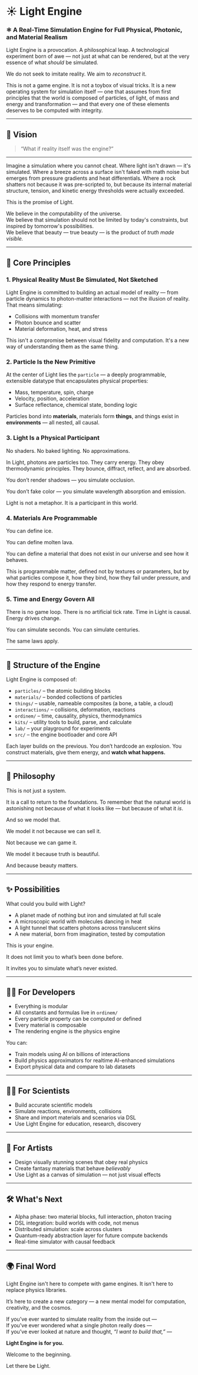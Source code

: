 
# ☀️ Light Engine

### ⚛️ A Real-Time Simulation Engine for Full Physical, Photonic, and Material Realism

Light Engine is a provocation. A philosophical leap. A technological experiment born of awe — not just at what can be rendered, but at the very essence of what *should* be simulated.

We do not seek to imitate reality. We aim to *reconstruct* it.

This is not a game engine.
It is not a toybox of visual tricks.
It is a new operating system for simulation itself — one that assumes from first principles that the world is composed of particles, of light, of mass and energy and transformation — and that every one of these elements deserves to be computed with integrity.

---

## 🌌 Vision

> “What if reality itself was the engine?”

---

Imagine a simulation where you cannot cheat. Where light isn't drawn — it's simulated. Where a breeze across a surface isn't faked with math noise but emerges from pressure gradients and heat differentials. Where a rock shatters not because it was pre-scripted to, but because its internal material structure, tension, and kinetic energy thresholds were actually exceeded.

This is the promise of Light.

We believe in the computability of the universe.  
We believe that simulation should not be limited by today's constraints, but inspired by tomorrow's possibilities.  
We believe that beauty — true beauty — is the product of *truth made visible.*

---

## 🔬 Core Principles

### 1. Physical Reality Must Be Simulated, Not Sketched

Light Engine is committed to building an actual model of reality — from particle dynamics to photon-matter interactions — not the illusion of reality. That means simulating:
- Collisions with momentum transfer
- Photon bounce and scatter
- Material deformation, heat, and stress

This isn't a compromise between visual fidelity and computation. It's a new way of understanding them as the same thing.

### 2. Particle Is the New Primitive

At the center of Light lies the `particle` — a deeply programmable, extensible datatype that encapsulates physical properties:
- Mass, temperature, spin, charge
- Velocity, position, acceleration
- Surface reflectance, chemical state, bonding logic

Particles bond into **materials**, materials form **things**, and things exist in **environments** — all nested, all causal.

### 3. Light Is a Physical Participant

No shaders. No baked lighting. No approximations.

In Light, photons are particles too. They carry energy. They obey thermodynamic principles. They bounce, diffract, reflect, and are absorbed.

You don’t render shadows — you simulate occlusion.

You don’t fake color — you simulate wavelength absorption and emission.

Light is not a metaphor. It is a participant in this world.

### 4. Materials Are Programmable

You can define ice.

You can define molten lava.

You can define a material that does not exist in our universe and see how it behaves.

This is programmable matter, defined not by textures or parameters, but by what particles compose it, how they bind, how they fail under pressure, and how they respond to energy transfer.

### 5. Time and Energy Govern All

There is no game loop. There is no artificial tick rate. Time in Light is causal. Energy drives change.

You can simulate seconds. You can simulate centuries.

The same laws apply.

---

## 🧬 Structure of the Engine

Light Engine is composed of:

- `particles/` – the atomic building blocks
- `materials/` – bonded collections of particles
- `things/` – usable, nameable composites (a bone, a table, a cloud)
- `interactions/` – collisions, deformation, reactions
- `ordinem/` – time, causality, physics, thermodynamics
- `kits/` – utility tools to build, parse, and calculate
- `lab/` – your playground for experiments
- `src/` – the engine bootloader and core API

Each layer builds on the previous. You don’t hardcode an explosion. You construct materials, give them energy, and **watch what happens.**

---

## 🧠 Philosophy

This is not just a system.

It is a call to return to the foundations. To remember that the natural world is astonishing not because of what it looks like — but because of what it *is*.

And so we model that.

We model it not because we can sell it.

Not because we can game it.

We model it because truth is beautiful.

And because beauty matters.

---

## ✨ Possibilities

What could you build with Light?

- A planet made of nothing but iron and simulated at full scale
- A microscopic world with molecules dancing in heat
- A light tunnel that scatters photons across translucent skins
- A new material, born from imagination, tested by computation

This is your engine.

It does not limit you to what’s been done before.

It invites you to simulate what’s never existed.

---

## 🧑‍💻 For Developers

- Everything is modular
- All constants and formulas live in `ordinem/`
- Every particle property can be computed or defined
- Every material is composable
- The rendering engine is the physics engine

You can:
- Train models using AI on billions of interactions
- Build physics approximators for realtime AI-enhanced simulations
- Export physical data and compare to lab datasets

---

## 🧑‍🔬 For Scientists

- Build accurate scientific models
- Simulate reactions, environments, collisions
- Share and import materials and scenarios via DSL
- Use Light Engine for education, research, discovery

---

## 🎨 For Artists

- Design visually stunning scenes that obey real physics
- Create fantasy materials that behave *believably*
- Use Light as a canvas of simulation — not just visual effects

---

## 🛠️ What's Next

- Alpha phase: two material blocks, full interaction, photon tracing
- DSL integration: build worlds with code, not menus
- Distributed simulation: scale across clusters
- Quantum-ready abstraction layer for future compute backends
- Real-time simulator with causal feedback

---

## 🌍 Final Word

Light Engine isn't here to compete with game engines. It isn't here to replace physics libraries.

It’s here to create a new category — a new mental model for computation, creativity, and the cosmos.

If you’ve ever wanted to simulate reality from the inside out —  
If you've ever wondered what a single photon really does —  
If you’ve ever looked at nature and thought, *“I want to build that,”* —  

**Light Engine is for you.**

Welcome to the beginning.

Let there be Light.
